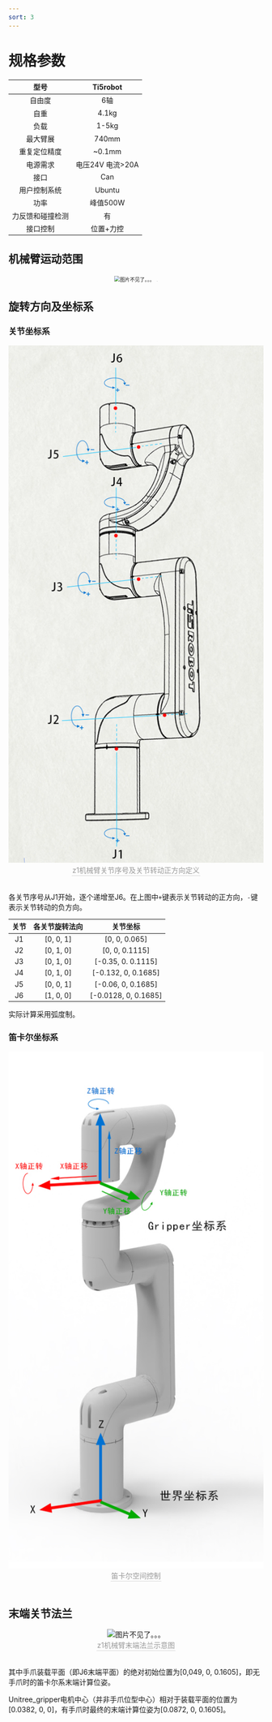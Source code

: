 ```yaml
---
sort: 3
---
```


# 规格参数

|型号|Ti5robot|
|:-:|:-:|
|自由度|6轴|
|自重|4.1kg|
|负载|1-5kg|
|最大臂展|740mm|
|重复定位精度|~0.1mm|
|电源需求|电压24V 电流>20A|
|接口|Can|
|用户控制系统|Ubuntu|
|功率|峰值500W|
|力反馈和碰撞检测|有|
|接口控制|位置+力控|

## 机械臂运动范围

<center>
<img src="../img/range.png" style="zoom:70%" alt=" 图片不见了。。。 "/>
<div style="color:orange; border-bottom: 0.1px solid #d9d9d9;
display: inline-block;
color: #999;
padding: 1px;"></div>
</center>

## 旋转方向及坐标系

### 关节坐标系

<center>
<img src="../img/1.jpg" style="zoom:100%" alt=" 图片不见了。。。 "/>
<br>
<div style="color:orange; border-bottom: 0.1px solid #d9d9d9;
display: inline-block;
color: #999;
padding: 1px;">z1机械臂关节序号及关节转动正方向定义</div>
</center>
<br>

各关节序号从J1开始，逐个递增至J6。在上图中`+`键表示关节转动的正方向，`-`键表示关节转动的负方向。

|关节|各关节旋转法向|关节坐标|
|:-:|:-:|:-:|
|J1|[0, 0, 1]|[0, 0, 0.065]|
|J2|[0, 1, 0]|[0, 0, 0.1115]|
|J3|[0, 1, 0]|[-0.35, 0. 0.1115]|
|J4|[0, 1, 0]|[-0.132, 0, 0.1685]|
|J5|[0, 0, 1]|[-0.06, 0, 0.1685]|
|J6|[1, 0, 0]|[-0.0128, 0, 0.1685]|

实际计算采用弧度制。

### 笛卡尔坐标系

<center>
<img src="../img/2.jpg" style="zoom:100%" alt=" 图片不见了。。。 "/>
<br>
<div style="color:orange; border-bottom: 0.1px solid #d9d9d9;
display: inline-block;
color: #999;
padding: 1px;">笛卡尔空间控制</div>
</center>
<br>

## 末端关节法兰

<center>
<img src="../img/end flange.png" style="zoom:100%" alt=" 图片不见了。。。 "/>
<br>
<div style="color:orange; border-bottom: 0.1px solid #d9d9d9;
display: inline-block;
color: #999;
padding: 1px;">z1机械臂末端法兰示意图</div>
</center>
<br>

其中手爪装载平面（即J6末端平面）的绝对初始位置为[0,049, 0, 0.1605]，即无手爪时的笛卡尔系末端计算位姿。

Unitree_gripper电机中心（并非手爪位型中心）相对于装载平面的位置为[0.0382, 0, 0]，有手爪时最终的末端计算位姿为[0.0872, 0, 0.1605]。
